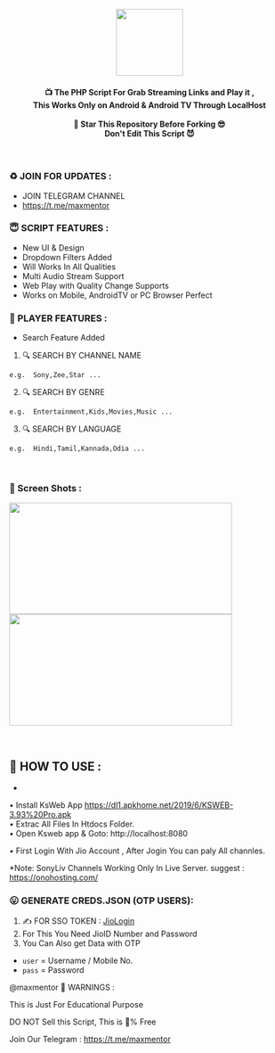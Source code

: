 <p align='center'><img src="https://ik.imagekit.io/techiesneh/tv_logo/jtv-plus_TMaGGk6N0.png" width="120"></p>

<!--
* Copyright 2021-2023 SnehTV, Inc.
* Licensed under MIT (https://github.com/mitthu786/TS-JioTV/blob/main/LICENSE)
* Created By : TechieSneh
* Re-Create By : Maxmentor
-->

<h4 align='center'>📺 The PHP Script For Grab Streaming Links and Play it ,<br> This Works Only on Android & Android TV
Through LocalHost <br><br>🌟 Star This Repository Before Forking 😎<br>Don't Edit This Script
😈</h4>
<br>

<h3>♻️ JOIN FOR UPDATES :</h3>

- JOIN TELEGRAM CHANNEL
- https://t.me/maxmentor

<h3>😇 SCRIPT FEATURES :</h3>

- New UI & Design
- Dropdown Filters Added
- Will Works In All Qualities
- Multi Audio Stream Support
- Web Play with Quality Change Supports
- Works on Mobile, AndroidTV or PC Browser Perfect

<h3>💖 PLAYER FEATURES :</h3>

- Search Feature Added<br>

1. 🔍 SEARCH BY CHANNEL NAME

```
e.g.  Sony,Zee,Star ...
```

2. 🔍 SEARCH BY GENRE

```
e.g.  Entertainment,Kids,Movies,Music ...
```

3. 🔍 SEARCH BY LANGUAGE

```
e.g.  Hindi,Tamil,Kannada,Odia ...
```

<br>

<h3>📸 Screen Shots : </h3>

<img src="https://i.ibb.co/ZVFLtHQ/a1.png" width="400" height="200"><br>
<img src="https://i.ibb.co/jRJxqTZ/s2.png" width="400" height="200">

<br>

<h2>🍁 HOW TO USE : </h2>

- <br>
• Install KsWeb App https://dl1.apkhome.net/2019/6/KSWEB-3.93%20Pro.apk <br>
• Extrac All Files In Htdocs Folder.<br>
• Open Ksweb app & Goto: http://localhost:8080<br>

• First Login With Jio Account , After Jogin You can paly All channles.

*Note: SonyLiv Channels Working Only In Live Server. 
 suggest : https://onohosting.com/
<!--
* Copyright 2021-2023 SnehTV, Inc.
* Licensed under MIT (https://github.com/mitthu786/TS-JioTV/blob/main/LICENSE)
* Created By : TechieSneh
-->

### 😛 GENERATE CREDS.JSON (OTP USERS):

1. ✍️ FOR SSO TOKEN : [JioLogin](http://jiologin.unaux.com)
2. For This You Need JioID Number and Password
3. You Can Also get Data with OTP

- `user` = Username / Mobile No.
- `pass` = Password




<!-- DO NOT REMOVE THIS CREDIT -->
@maxmentor
🚸 WARNINGS :

This is Just For Educational Purpose

DO NOT Sell this Script, This is 💯% Free

Join Our Telegram : https://t.me/maxmentor
